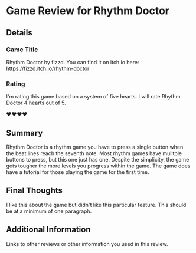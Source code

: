 # Game Review for Rhythm Doctor
## Details

### Game Title
Rhythm Doctor by fizzd. You can find it on itch.io here: https://fizzd.itch.io/rhythm-doctor

### Rating
I'm rating this game based on a system of five hearts. I will rate Rhythm Doctor 4 hearts out of 5.

:heart::heart::heart::heart:

## Summary
Rhythm Doctor is a rhythm game you have to press a single button when the beat lines reach the seventh note. Most rhythm games have mulitple buttons to press, but this one just has one. Despite the simplicity, the game gets tougher the more levels you progress within the game. The game does have a tutorial for those playing the game for the first time.



## Final Thoughts
I like this about the game but didn't like this particular feature. This should be at a minimum of one paragraph.

## Additional Information
Links to other reviews or other information you used in this review.

